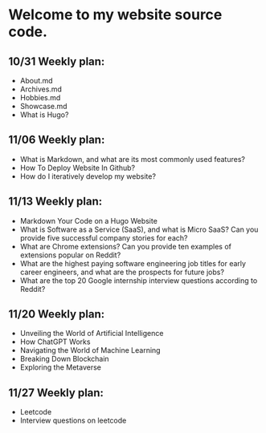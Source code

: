 # Welcome to my website source code.

## 10/31 Weekly plan:
- About.md
- Archives.md
- Hobbies.md
- Showcase.md
- What is Hugo?

## 11/06 Weekly plan:
-  What is Markdown, and what are its most commonly used features?
-  How To Deploy Website In Github?
-  How do I iteratively develop my website?

## 11/13 Weekly plan: 
- Markdown Your Code on a Hugo Website
- What is Software as a Service (SaaS), and what is Micro SaaS? Can you provide five successful company stories for each?
- What are Chrome extensions? Can you provide ten examples of extensions popular on Reddit?
- What are the highest paying software engineering job titles for early career engineers, and what are the prospects for future jobs?
- What are the top 20 Google internship interview questions according to Reddit?

## 11/20 Weekly plan:
- Unveiling the World of Artificial Intelligence
- How ChatGPT Works
- Navigating the World of Machine Learning
- Breaking Down Blockchain
- Exploring the Metaverse

## 11/27 Weekly plan:
- Leetcode
- Interview questions on leetcode
  
